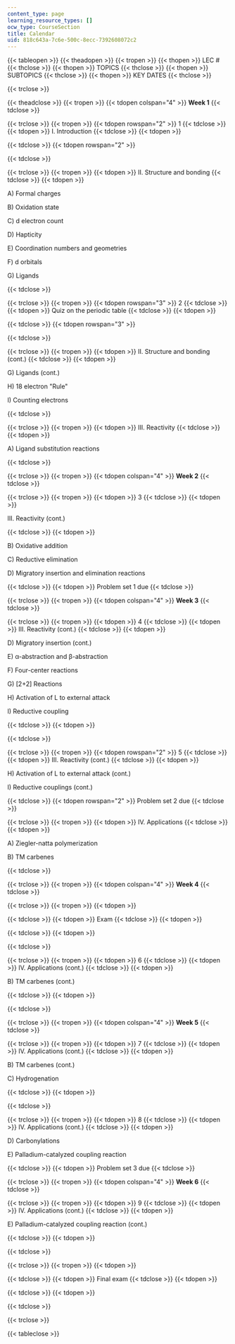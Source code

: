 ```yaml
---
content_type: page
learning_resource_types: []
ocw_type: CourseSection
title: Calendar
uid: 818c643a-7c6e-500c-8ecc-7392608072c2
---
```


{{< tableopen >}}
{{< theadopen >}}
{{< tropen >}}
{{< thopen >}}
LEC #
{{< thclose >}}
{{< thopen >}}
TOPICS
{{< thclose >}}
{{< thopen >}}
SUBTOPICS
{{< thclose >}}
{{< thopen >}}
KEY DATES
{{< thclose >}}

{{< trclose >}}

{{< theadclose >}}
{{< tropen >}}
{{< tdopen colspan="4" >}}
**Week 1**
{{< tdclose >}}

{{< trclose >}}
{{< tropen >}}
{{< tdopen rowspan="2" >}}
1
{{< tdclose >}}
{{< tdopen >}}
I. Introduction
{{< tdclose >}}
{{< tdopen >}}

{{< tdclose >}}
{{< tdopen rowspan="2" >}}

{{< tdclose >}}

{{< trclose >}}
{{< tropen >}}
{{< tdopen >}}
II. Structure and bonding
{{< tdclose >}}
{{< tdopen >}}


A) Formal charges

B) Oxidation state

C) d electron count

D) Hapticity

E) Coordination numbers and geometries

F) d orbitals

G) Ligands


{{< tdclose >}}

{{< trclose >}}
{{< tropen >}}
{{< tdopen rowspan="3" >}}
2
{{< tdclose >}}
{{< tdopen >}}
Quiz on the periodic table
{{< tdclose >}}
{{< tdopen >}}

{{< tdclose >}}
{{< tdopen rowspan="3" >}}

{{< tdclose >}}

{{< trclose >}}
{{< tropen >}}
{{< tdopen >}}
II. Structure and bonding (cont.)
{{< tdclose >}}
{{< tdopen >}}


G) Ligands (cont.)

H) 18 electron "Rule"

I) Counting electrons


{{< tdclose >}}

{{< trclose >}}
{{< tropen >}}
{{< tdopen >}}
III. Reactivity
{{< tdclose >}}
{{< tdopen >}}


A) Ligand substitution reactions


{{< tdclose >}}

{{< trclose >}}
{{< tropen >}}
{{< tdopen colspan="4" >}}
**Week 2**
{{< tdclose >}}

{{< trclose >}}
{{< tropen >}}
{{< tdopen >}}
3
{{< tdclose >}}
{{< tdopen >}}


III. Reactivity (cont.)


{{< tdclose >}}
{{< tdopen >}}


B) Oxidative addition

C) Reductive elimination

D) Migratory insertion and elimination reactions


{{< tdclose >}}
{{< tdopen >}}
Problem set 1 due
{{< tdclose >}}

{{< trclose >}}
{{< tropen >}}
{{< tdopen colspan="4" >}}
**Week 3**
{{< tdclose >}}

{{< trclose >}}
{{< tropen >}}
{{< tdopen >}}
4
{{< tdclose >}}
{{< tdopen >}}
III. Reactivity (cont.)
{{< tdclose >}}
{{< tdopen >}}


D) Migratory insertion (cont.)

E) α-abstraction and β-abstraction

F) Four-center reactions

G) \[2+2\] Reactions

H) Activation of L to external attack

I) Reductive coupling


{{< tdclose >}}
{{< tdopen >}}

{{< tdclose >}}

{{< trclose >}}
{{< tropen >}}
{{< tdopen rowspan="2" >}}
5
{{< tdclose >}}
{{< tdopen >}}
III. Reactivity (cont.)
{{< tdclose >}}
{{< tdopen >}}


H) Activation of L to external attack (cont.)

I) Reductive couplings (cont.)


{{< tdclose >}}
{{< tdopen rowspan="2" >}}
Problem set 2 due
{{< tdclose >}}

{{< trclose >}}
{{< tropen >}}
{{< tdopen >}}
IV. Applications
{{< tdclose >}}
{{< tdopen >}}


A) Ziegler-natta polymerization

B) TM carbenes


{{< tdclose >}}

{{< trclose >}}
{{< tropen >}}
{{< tdopen colspan="4" >}}
**Week 4**
{{< tdclose >}}

{{< trclose >}}
{{< tropen >}}
{{< tdopen >}}

{{< tdclose >}}
{{< tdopen >}}
Exam
{{< tdclose >}}
{{< tdopen >}}

{{< tdclose >}}
{{< tdopen >}}

{{< tdclose >}}

{{< trclose >}}
{{< tropen >}}
{{< tdopen >}}
6
{{< tdclose >}}
{{< tdopen >}}
IV. Applications (cont.)
{{< tdclose >}}
{{< tdopen >}}


B) TM carbenes (cont.)


{{< tdclose >}}
{{< tdopen >}}

{{< tdclose >}}

{{< trclose >}}
{{< tropen >}}
{{< tdopen colspan="4" >}}
**Week 5**
{{< tdclose >}}

{{< trclose >}}
{{< tropen >}}
{{< tdopen >}}
7
{{< tdclose >}}
{{< tdopen >}}
IV. Applications (cont.)
{{< tdclose >}}
{{< tdopen >}}


B) TM carbenes (cont.)

C) Hydrogenation


{{< tdclose >}}
{{< tdopen >}}

{{< tdclose >}}

{{< trclose >}}
{{< tropen >}}
{{< tdopen >}}
8
{{< tdclose >}}
{{< tdopen >}}
IV. Applications (cont.)
{{< tdclose >}}
{{< tdopen >}}


D) Carbonylations

E) Palladium-catalyzed coupling reaction


{{< tdclose >}}
{{< tdopen >}}
Problem set 3 due
{{< tdclose >}}

{{< trclose >}}
{{< tropen >}}
{{< tdopen colspan="4" >}}
**Week 6**
{{< tdclose >}}

{{< trclose >}}
{{< tropen >}}
{{< tdopen >}}
9
{{< tdclose >}}
{{< tdopen >}}
IV. Applications (cont.)
{{< tdclose >}}
{{< tdopen >}}


E) Palladium-catalyzed coupling reaction (cont.)


{{< tdclose >}}
{{< tdopen >}}

{{< tdclose >}}

{{< trclose >}}
{{< tropen >}}
{{< tdopen >}}

{{< tdclose >}}
{{< tdopen >}}
Final exam
{{< tdclose >}}
{{< tdopen >}}

{{< tdclose >}}
{{< tdopen >}}

{{< tdclose >}}

{{< trclose >}}

{{< tableclose >}}